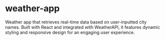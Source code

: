 # weather-app
Weather app that retrieves real-time data based on user-inputted city names. Built with React and integrated with WeatherAPI, it features dynamic styling and responsive design for an engaging user experience.
